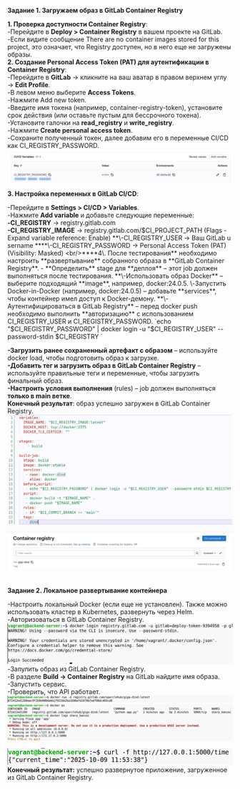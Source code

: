 **Задание 1. Загружаем образ в GitLab Container Registry**

**1\. Проверка доступности Container Registry**:  
\-Перейдите в **Deploy > Container Registry** в вашем проекте на GitLab.  
\-Если видите сообщение There are no container images stored for this project, это означает, что Registry доступен, но в него еще не загружены образы.  
**2\. Создание Personal Access Token (PAT) для аутентификации в Container Registry**:  
\-Перейдите в **GitLab** → кликните на ваш аватар в правом верхнем углу → **Edit Profile**.  
\-В левом меню выберите **Access Tokens**.  
\-Нажмите Add new token.  
\-Введите имя токена (например, container-registry-token), установите срок действия (или оставьте пустым для бессрочного токена).  
\-Установите галочки на **read_registry** и **write_registry**.  
\-Нажмите **Create personal access token**.  
\-Сохраните полученный токен, далее добавим его в переменные CI/CD как CI_REGISTRY_PASSWORD.  
![34b16839f652ac389e37b5cf40073e51.png](../../../_resources/34b16839f652ac389e37b5cf40073e51.png)

**3\. Настройка переменных в GitLab CI/CD**:

\-Перейдите в **Settings > CI/CD > Variables**.  
\-Нажмите **Add variable** и добавьте следующие переменные:  
**\-CI_REGISTRY** → registry.gitlab.com  
**\-CI_REGISTRY_IMAGE** → registry.gitlab.com/$CI_PROJECT_PATH (Flags - Expand variable reference: Enable)  
**\-CI_REGISTRY_USER → Ваш GitLab u sername  
****\-CI_REGISTRY_PASSWORD → Personal Access Token (PAT) (Visibility: Masked)  
<br/>****4\. После тестирования** необходимо настроить **развертывание** собранного образа в **GitLab Container Registry**. - **Определить** stage для **деплоя** – этот job должен выполняться после тестирования.  
**\-Использовать образ Docker** – выберите подходящий **image**, например, docker:24.0.5.  
\-Запустить Docker-in-Docker (например, docker:24.0.5) – добавьте **services**, чтобы контейнер имел доступ к Docker-демону.  
**\-Аутентифицироваться в GitLab Registry** – перед docker push необходимо выполнить **авторизацию** с использованием CI_REGISTRY_USER и CI_REGISTRY_PASSWORD.  
`echo "$CI_REGISTRY_PASSWORD" | docker login -u "$CI_REGISTRY_USER" --password-stdin $CI_REGISTRY ` 

**\-Загрузить ранее сохраненный артефакт с образом** – используйте docker load, чтобы подготовить образ к загрузке.  
**\-Добавить тег и загрузить образ в GitLab Container Registry** – используйте правильные теги и переменные, чтобы загрузить финальный образ.  
**\-Настроить условия выполнения** (rules) – job должен выполняться **только в main ветке**.  
**Конечный результат**: образ успешно загружен в GitLab Container Registry.  
![5e022be2b108c2db23e3f023b9654f45.png](../../../_resources/5e022be2b108c2db23e3f023b9654f45.png)  
![2b9f33d13c605c91f2de40d4543a69a5.png](../../../_resources/2b9f33d13c605c91f2de40d4543a69a5.png)  
<br/>

**Задание 2. Локальное развертывание контейнера**

\-Настроить локальный Docker (если еще не установлен). Также можно использовать кластер в Kubernetes, развернуть через Helm.  
\-Авторизоваться в GitLab Container Registry.  
![1355cd0de8e6c678ac0dcf7b532a4c1f.png](../../../_resources/1355cd0de8e6c678ac0dcf7b532a4c1f.png)  
\-Запулить образ из GitLab Container Registry.  
\-В разделе **Build → Container Registry** на GitLab найдите имя образа.  
\-Запустить сервис.  
\-Проверить, что API работает.  
![ddb8471081d8346fd4ef726144e0bdf4.png](../../../_resources/ddb8471081d8346fd4ef726144e0bdf4.png)  
![e9532fd6b1867c18febb5fbce78e6410.png](../../../_resources/e9532fd6b1867c18febb5fbce78e6410.png)

**![375cc64bb7f2ea3e323c5f49d1bc661d.png](../../../_resources/375cc64bb7f2ea3e323c5f49d1bc661d.png)  
Конечный результат:** успешно развернутое приложение, загруженное из GitLab Container Registry.